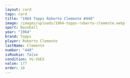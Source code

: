 ```yaml
---
layout: card
tags: card
title: "1964 Topps Roberto Clemente #440"
image: /images/uploads/1964-topps-roberto-clemente.webp
sport: Baseball
year: "1964"
brand: Topps
player: Roberto Clemente
lastName: Clemente
number: "440"
isRookie: false
condition: VG-VGEX
value: 177
order: 10
---
```

